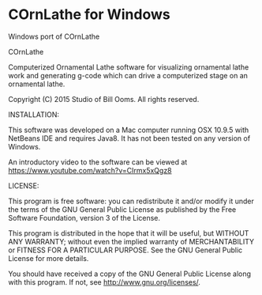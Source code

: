 # COrnLathe for Windows
 
 Windows port of COrnLathe
 
 COrnLathe

Computerized Ornamental Lathe software for visualizing ornamental lathe work and generating g-code which can drive a computerized stage on an ornamental lathe.

Copyright (C) 2015 Studio of Bill Ooms. All rights reserved.

INSTALLATION:

This software was developed on a Mac computer running OSX 10.9.5 with NetBeans IDE and requires Java8. It has not been tested on any version of Windows.

An introductory video to the software can be viewed at https://www.youtube.com/watch?v=CIrmx5xQgz8

LICENSE:

This program is free software: you can redistribute it and/or modify it under the terms of the GNU General Public License as published by the Free Software Foundation, version 3 of the License.

This program is distributed in the hope that it will be useful, but WITHOUT ANY WARRANTY; without even the implied warranty of MERCHANTABILITY or FITNESS FOR A PARTICULAR PURPOSE. See the GNU General Public License for more details.

You should have received a copy of the GNU General Public License along with this program. If not, see http://www.gnu.org/licenses/.
